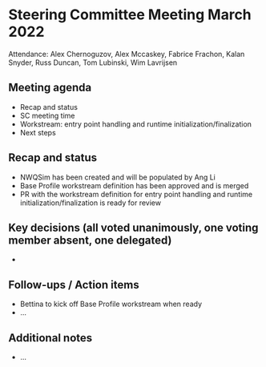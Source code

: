 # Steering Committee Meeting March 2022

Attendance: Alex Chernoguzov, Alex Mccaskey, Fabrice Frachon, Kalan
Snyder, Russ Duncan, Tom Lubinski, Wim Lavrijsen

## Meeting agenda

- Recap and status
- SC meeting time
- Workstream: entry point handling and runtime initialization/finalization
- Next steps

## Recap and status

- NWQSim​ has been created and will be populated by Ang Li
- Base Profile workstream definition has been approved and is merged
- PR with the workstream definition for entry point handling and
  runtime initialization/finalization is ready for review

## Key decisions (all voted unanimously, one voting member absent, one delegated)

- 

## Follow-ups / Action items

- Bettina to kick off Base Profile workstream when ready
- ...

## Additional notes

- ...
